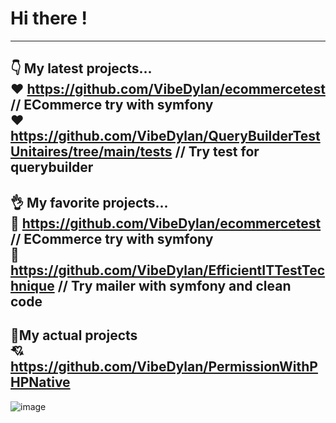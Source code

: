 # Hi there ! 
---------------------------------------------------
👇 My latest projects... <br>
❤️ https://github.com/VibeDylan/ecommercetest // ECommerce try with symfony <br>
❤️ https://github.com/VibeDylan/QueryBuilderTestUnitaires/tree/main/tests // Try test for querybuilder <br>
---------------------------------------------------
👌 My favorite projects... <br>
💞 https://github.com/VibeDylan/ecommercetest // ECommerce try with symfony <br>
💞 https://github.com/VibeDylan/EfficientITTestTechnique // Try mailer with symfony and clean code <br>
---------------------------------------------------
🤞My actual projects <br>
💘 https://github.com/VibeDylan/PermissionWithPHPNative <br>
---------------------------------------------------
![image](https://user-images.githubusercontent.com/68974040/148617723-23574af7-809b-4b26-88cf-b712bc486466.png)

